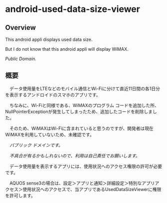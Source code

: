 # android-used-data-size-viewer

## Overview

This android appli displays used data size.

But I do not know that this android appli will display WiMAX.

*Public Domain.*

## 概要

　データ使用量をLTEなどのモバイル通信とWi-Fiに分けて直近11日間の各1日分を表示するアンドロイドのスマホのアプリです。

　ちなみに、Wi-Fiと同様である、WiMAXのプログラム コードを追加した所、NullPointerExceptionが発生してしまったため、追加したコードを削除しました。

　そのため、WiMAXはWi-Fiに含まれていると思うのですが、開発者は現在WiMAXを利用していないため、未確認です。

　*パブリック ドメインです。*

　*不具合が有るかもしれないので、利用は自己責任でお願いします。*
 
　データ使用量を表示するアプリには、使用状況へのアクセス権限の許可が必要です。

　AQUOS sense3の場合は、設定＞アプリと通知＞詳細設定＞特別なアプリアクセス＞使用状況へのアクセスで、当アプリであるUsedDataSizeViewerに権限を許可します。
